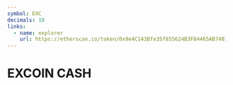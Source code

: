 ```yaml
---
symbol: EXC
decimals: 18
links:
  - name: explorer
    url: https://etherscan.io/token/0x9e4C143Bfe35f855624B3F84465AB7401A17A120
---
```


# EXCOIN CASH
